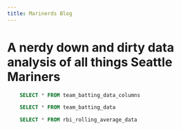 ```yaml
---
title: Marinerds Blog
---
```


# A nerdy down and dirty data analysis of all things Seattle Mariners


```sql team_batting_data_columns
    SELECT * FROM team_batting_data_columns
```


<Dropdown
    data={team_batting_data_columns} 
    name="Team Batting Data Columns"
    value=index
/>


```sql selected_team_batting_data
    SELECT * FROM team_batting_data
```

<BarChart 
    data={selected_team_batting_data} 
    x=Team 
    y=RBI
/>


```sql rbi_rolling_avg
    SELECT * FROM rbi_rolling_average_data
```

<LineChart 
    data={rbi_rolling_avg}  
    x=Date
    y=rbi_rolling_avg
    title='RBI Rolling Average'
/>